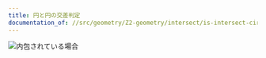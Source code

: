 ```yaml
---
title: 円と円の交差判定
documentation_of: //src/geometry/Z2-geometry/intersect/is-intersect-circle-circle.hpp
---
```


![内包されている場合](/comp-library/assets/contain.png)

